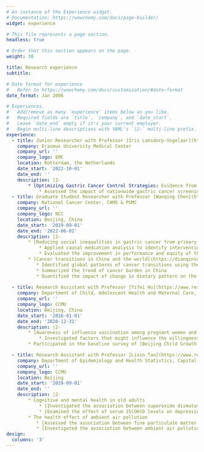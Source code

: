 ```yaml
---
# An instance of the Experience widget.
# Documentation: https://wowchemy.com/docs/page-builder/
widget: experience

# This file represents a page section.
headless: true

# Order that this section appears on the page.
weight: 30

title: Research experience
subtitle:

# Date format for experience
#   Refer to https://wowchemy.com/docs/customization/#date-format
date_format: Jan 2006

# Experiences.
#   Add/remove as many `experience` items below as you like.
#   Required fields are `title`, `company`, and `date_start`.
#   Leave `date_end` empty if it's your current employer.
#   Begin multi-line descriptions with YAML's `|2-` multi-line prefix.
experience:
  - title: Junior Researcher with Professor [Iris Lansdorp-Vogelaar](https://scholar.google.com/citations?user=FNRC9twAAAAJ&hl=en&oi=sra)
    company: Erasmus University Medical Center
    company_url: ''
    company_logo: EMC
    location: Rotterdam, the Netherlands
    date_start: '2022-10-01'
    date_end: ''
    description: |2-
        * [Optimizing Gastric Cancer Control Strategies: Evidence from Epidemiologic and Simulation Studies]
            * Assessed the impact of nationwide gastric cancer screening in South Korea and Japan
  - title: Graduate Student Researcher with Professor [Wanqing Chen](https://scholar.google.com/citations?user=k6EnRdQAAAAJ&hl=zh-TW&oi=ao)
    company: National Cancer Center, CAMS & PUMC
    company_url: ''
    company_logo: NCC
    location: Beijing, China
    date_start: '2019-09-01'
    date_end: '2022-06-01'
    description: |2-
        * [Reducing social inequalities in gastric cancer from primary prevention to cancer screening](https://dianqinsun.com/project/social-inequalities-in-gc/)
            * Applied causal mediation analysis to identify intervention targets for reducing social inequalities in gastric cancer
            * Evaluated the improvement in performance and equity of the gastric cancer prediction model compared with the screening criteria of "Expert Consensus" 
        * [Cancer transitions in China and the world](https://dianqinsun.com/project/cancer-burden-in-china/)
           * Identified global patterns of cancer transitions using the latent class modelling approach
           * Summarized the trend of cancer burden in China
           * Quantified the impact of change in dietary pattern on the cancer burden in China by the comparative risk assessment
           
  - title: Research Assistant with Professor [Yifei Hu](https://www.researchgate.net/profile/Hu-Yi-fei)
    company: Department of Child, Adolescent Health and Maternal Care, Capital Medical University
    company_url: ''
    company_logo: CCMU
    location: Beijing, China
    date_start: '2016-01-01'
    date_end: '2020-12-31'
    description: |2-
        * [Awareness of influenza vaccination among pregnant women and their obstetricians in Beijing](https://dianqinsun.com/publication/awareness-of-vaccination/)
            * Investigated factors that might influence the willingness of pregnant women to accept influenza vaccine and the willingness of obstetricians to recommend these vaccines
        * Participated in the baseline survey of [Beijing Child Growth and Health Cohort (PROC) Study](https://procstudy.com/)

  - title: Research Assistant with Professor [Lixin Tao](https://www.researchgate.net/profile/Lixin-Tao-2) and Professor [Ling Zhang](https://www.researchgate.net/profile/Ling-Zhang-25)
    company: Department of Epidemiology and Health Statistics, Capital Medical University
    company_url: ''
    company_logo: CCMU
    location: Beijing
    date_start: '2019-09-01'
    date_end: ''
    description: |2-
        * Cognitive and mental health in old adults
            * [Investigated the association between superoxide dismutase activity and risk of cognitive](https://dianqinsun.com/publication/sod/)
            * [Examined the effect of serum 25(OH)D levels on depression in older adults using meta-analysis](https://dianqinsun.com/publication/vitamin-d-depression/)
        * The health effect of ambient air pollution
           * [Assessed the association between fine particulate matter exposure and the progression of arterial stiffness](https://dianqinsun.com/publication/environmental-health/)
           * [Investigated the association between ambient air pollution and mortality among children aged under 5 years using time series study](https://dianqinsun.com/publication/environmental-research/)
design:
  columns: '3'
---
```

